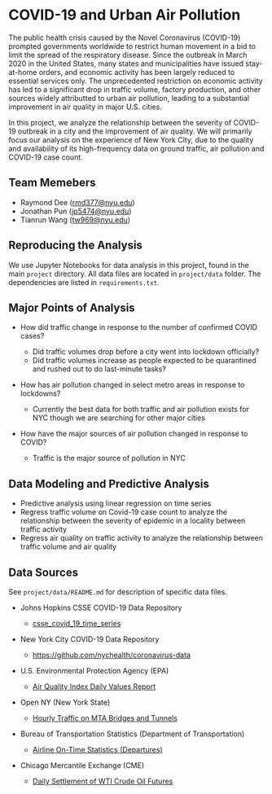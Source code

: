 # COVID-19 and Urban Air Pollution
The public health crisis caused by the Novel Coronavirus (COVID-19) prompted governments worldwide to restrict human movement in a bid to limit the spread of the respiratory disease. Since the outbreak in March 2020 in the United States, many states and municipalities have issued stay-at-home orders, and economic activity has been largely reduced to essential services only. The unprecedented restriction on economic activity has led to a significant drop in traffic volume, factory production, and other sources widely attributted to urban air pollution, leading to a substantial improvement in air quality in major U.S. cities.

In this project, we analyze the relationship between the severity of COVID-19 outbreak in a city and the improvement of air quality. We will primarily focus our analysis on the experience of New York City, due to the quality and availability of its high-frequency data on ground traffic, air pollution and COVID-19 case count.


## Team Memebers
- Raymond Dee (rmd377@nyu.edu)
- Jonathan Pun (jp5474@nyu.edu)
- Tianrun Wang (tw969@nyu.edu)


## Reproducing the Analysis
We use Jupyter Notebooks for data analysis in this project, found in the main `project` directory. All data files are located in `project/data` folder. The dependencies are listed in `requirements.txt`.


## Major Points of Analysis
- How did traffic change in response to the number of confirmed COVID cases?
    - Did traffic volumes drop before a city went into lockdown officially?
    - Did traffic volumes increase as people expected to be quarantined and rushed out to do last-minute tasks?

- How has air pollution changed in select metro areas in response to lockdowns?
    - Currently the best data for both traffic and air pollution exists for NYC though we are searching for other major cities

- How have the major sources of air pollution changed in response to COVID?
    - Traffic is the major source of pollution in NYC


## Data Modeling and Predictive Analysis
- Predictive analysis using linear regression on time series
- Regress traffic volume on Covid-19 case count to analyze the relationship between the severity of epidemic in a locality between traffic activity
- Regress air quality on traffic activity to analyze the relationship between traffic volume and air quality


## Data Sources
See `project/data/README.md` for description of specific data files.

- Johns Hopkins CSSE COVID-19 Data Repository
    - [csse_covid_19_time_series](https://github.com/CSSEGISandData/COVID-19/tree/master/csse_covid_19_data/csse_covid_19_time_series)

- New York City COVID-19 Data Repository
    - https://github.com/nychealth/coronavirus-data

- U.S. Environmental Protection Agency (EPA)
    - [Air Quality Index Daily Values Report](https://www.epa.gov/outdoor-air-quality-data/air-quality-index-daily-values-report)

- Open NY (New York State)
    - [Hourly Traffic on MTA Bridges and Tunnels](https://data.ny.gov/Transportation/Hourly-Traffic-on-Metropolitan-Transportation-Auth/qzve-kjga)

- Bureau of Transportation Statistics (Department of Transportation)
    - [Airline On-Time Statistics (Departures)](https://www.transtats.bts.gov/ONTIME/Departures.aspx)

- Chicago Mercantile Exchange (CME)
    - [Daily Settlement of WTI Crude Oil Futures](https://www.cmegroup.com/trading/energy/crude-oil/light-sweet-crude.html)
